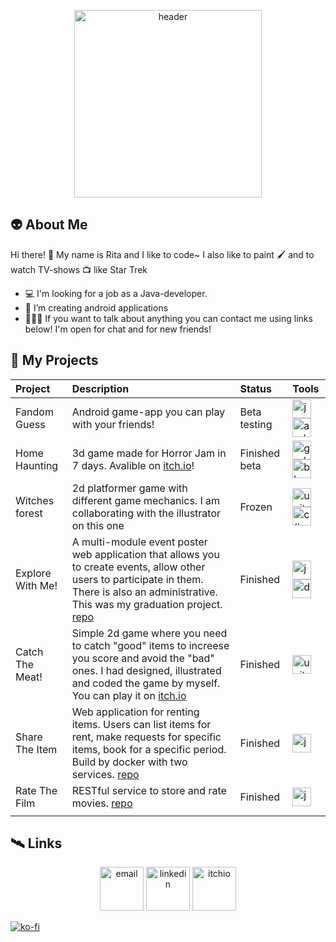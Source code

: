 <p align="center"> <img src="https://i.ibb.co/6gsWwBk/avatar-dev.jpg" alt="header" width="300px"/> </p>


## 👽 About Me
Hi there! 👋 My name is Rita and I like to code~
I also like to paint 🖌️ and to watch TV-shows 📺 like Star Trek 

- 💻 I'm looking for a job as a Java-developer.
- 🌱 I’m creating android applications
- 🧑‍🤝‍🧑 If you want to talk about anything you can contact me using links below! I'm open for chat and for new friends! 

<!-- ![Top Langs](https://github-readme-stats.vercel.app/api/top-langs/?username=GoncharMV&hide=TeX&layout=compact) -->
 
## 👾 My Projects
| Project | Description | Status | Tools |
|:------|:---------------|:------|:------|
| Fandom Guess  |Android game-app you can play with your friends! |Beta testing| <img src="https://cdn4.iconfinder.com/data/icons/logos-and-brands/512/181_Java_logo_logos-512.png" width=30px alt="java"/> <img src="https://upload.wikimedia.org/wikipedia/commons/thumb/c/c1/Android_Studio_icon_%282023%29.svg/1024px-Android_Studio_icon_%282023%29.svg.png" width=30px alt="android-studio"/> |
| Home Haunting  |3d game made for Horror Jam in 7 days. Avalible on [itch.io](https://grettastic.itch.io/home-haunting)! |Finished beta| <img src="https://upload.wikimedia.org/wikipedia/commons/thumb/6/6a/Godot_icon.svg/1200px-Godot_icon.svg.png" width=30px alt="godot"/> <img src="https://upload.wikimedia.org/wikipedia/commons/thumb/0/0c/Blender_logo_no_text.svg/768px-Blender_logo_no_text.svg.png?20210507122249" width=30px alt="blender"/> |
| Witches forest  |2d platformer game with different game mechanics. I am collaborating with the illustrator on this one |Frozen| <img src="https://cdn-icons-png.flaticon.com/512/5969/5969294.png" width=30px alt="unity"/> <img src="https://seeklogo.com/images/C/c-sharp-c-logo-02F17714BA-seeklogo.com.png" width=30px alt="c#"/> |
|Explore With Me! |A multi-module event poster web application that allows you to create events, allow other users to participate in them. There is also an administrative. This was my graduation project. [repo](https://github.com/GoncharMV/java-explore-with-me)|Finished | <img src="https://cdn4.iconfinder.com/data/icons/logos-and-brands/512/181_Java_logo_logos-512.png" width=30px alt="java"/> <img src="https://www.docker.com/wp-content/uploads/2022/03/Moby-logo.png" width=30px alt="docker"/>  |
| Catch The Meat! | Simple 2d game where you need to catch "good" items to increese you score and avoid the "bad" ones. I had designed, illustrated and coded the game by myself. You can play it on [itch.io](https://grettastic.itch.io/catch-the-meat) |Finished   | <img src="https://cdn-icons-png.flaticon.com/512/5969/5969294.png" width=30px alt="unity"/>  | 
|Share The Item |Web application for renting items. Users can list items for rent, make requests for specific items, book for a specific period. Build by docker with two services. [repo](https://github.com/GoncharMV/java-shareit) |Finished| <img src="https://cdn4.iconfinder.com/data/icons/logos-and-brands/512/181_Java_logo_logos-512.png" width=30px alt="java"/> |
|Rate The Film | RESTful service to store and rate movies. [repo](https://github.com/GoncharMV/java-filmorate) | Finished| <img src="https://cdn4.iconfinder.com/data/icons/logos-and-brands/512/181_Java_logo_logos-512.png" width=30px alt="java"/>|
|                 |               |           |    |

## 🛰️ Links
<p align="center">
<a href="https://mail.google.com/mail/?view=cm&source=mailto&to=gonchar.m.v.95@gmail.com" ><img src="https://img.icons8.com/color/96/000000/gmail.png" width=70px alt="email"/></a>
<a href="https://www.linkedin.com/in/gonchar-mv/" ><img src="https://img.icons8.com/color/96/000000/linkedin.png" width=70px alt="linkedin"/></a>
<a href="https://grettastic.itch.io/"><img src="https://static-00.iconduck.com/assets.00/itch-io-icon-2048x2048-i6hzclad.png" width=70px alt="itchio"/></a>
</p>

[![ko-fi](https://ko-fi.com/img/githubbutton_sm.svg)](https://ko-fi.com/O5O0KOS9T)



<!-- [![GitHub Streak](https://streak-stats.demolab.com/?user=GoncharMV)](https://git.io/streak-stats) -->
